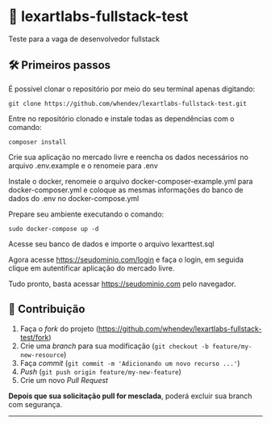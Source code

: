 # 📝 lexartlabs-fullstack-test
Teste para a vaga de desenvolvedor fullstack

## 🛠 Primeiros passos
É possível clonar o repositório por meio do seu terminal apenas digitando:

```
git clone https://github.com/whendev/lexartlabs-fullstack-test.git
```

Entre no repositório clonado e instale todas as dependências com o comando:

```
composer install
```

Crie sua aplicação no mercado livre e reencha os dados necessários no arquivo .env.example e o renomeie para .env

Instale o docker, renomeie o arquivo docker-composer-example.yml para docker-composer.yml e coloque as mesmas informações do banco de dados do .env no docker-compose.yml

Prepare seu ambiente executando o comando:

```
sudo docker-compose up -d
```

Acesse seu banco de dados e importe o arquivo lexarttest.sql

Agora acesse https://seudominio.com/login e faça o login, em seguida clique em autentificar aplicação do mercado livre.

Tudo pronto, basta acessar https://seudominio.com pelo navegador.

## 🚀 Contribuição

1. Faça o _fork_ do projeto (<https://github.com/whendev/lexartlabs-fullstack-test/fork>)
2. Crie uma _branch_ para sua modificação (`git checkout -b feature/my-new-resource`)
3. Faça _commit_ (`git commit -m 'Adicionando um novo recurso ...'`)
4. _Push_ (`git push origin feature/my-new-feature`)
5. Crie um novo _Pull Request_

**Depois que sua solicitação pull for mesclada**, poderá excluir sua branch com segurança.

---
